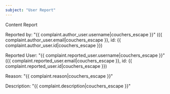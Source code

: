 ```yaml
---
subject: "User Report"
---
```


Content Report

Reported by: "{{ complaint.author_user.username|couchers_escape }}" ({{ complaint.author_user.email|couchers_escape }}, id: {{ complaint.author_user.id|couchers_escape }})

Reported User: "{{ complaint.reported_user.username|couchers_escape }}" ({{ complaint.reported_user.email|couchers_escape }}, id: {{ complaint.reported_user.id|couchers_escape }})

Reason: "{{ complaint.reason|couchers_escape }}"

Description:
"{{ complaint.description|couchers_escape }}"
